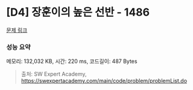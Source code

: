 # [D4] 장훈이의 높은 선반 - 1486 

[문제 링크](https://swexpertacademy.com/main/code/problem/problemDetail.do?contestProbId=AV2b7Yf6ABcBBASw) 

### 성능 요약

메모리: 132,032 KB, 시간: 220 ms, 코드길이: 487 Bytes



> 출처: SW Expert Academy, https://swexpertacademy.com/main/code/problem/problemList.do